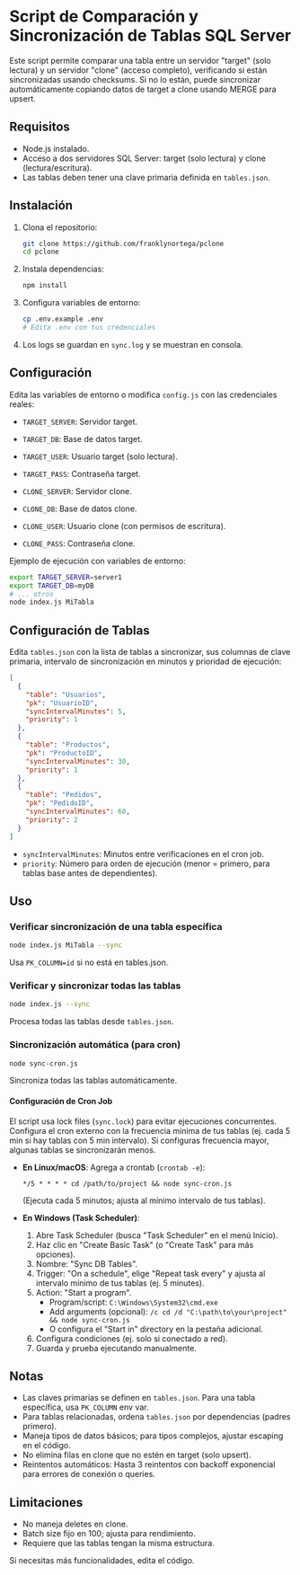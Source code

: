 # Script de Comparación y Sincronización de Tablas SQL Server

Este script permite comparar una tabla entre un servidor "target" (solo lectura) y un servidor "clone" (acceso completo), verificando si están sincronizadas usando checksums. Si no lo están, puede sincronizar automáticamente copiando datos de target a clone usando MERGE para upsert.

## Requisitos

- Node.js instalado.
- Acceso a dos servidores SQL Server: target (solo lectura) y clone (lectura/escritura).
- Las tablas deben tener una clave primaria definida en `tables.json`.

## Instalación

1. Clona el repositorio:
   ```bash
   git clone https://github.com/franklynortega/pclone
   cd pclone
   ```

2. Instala dependencias:
   ```bash
   npm install
   ```

3. Configura variables de entorno:
   ```bash
   cp .env.example .env
   # Edita .env con tus credenciales
   ```

4. Los logs se guardan en `sync.log` y se muestran en consola.

## Configuración

Edita las variables de entorno o modifica `config.js` con las credenciales reales:

- `TARGET_SERVER`: Servidor target.
- `TARGET_DB`: Base de datos target.
- `TARGET_USER`: Usuario target (solo lectura).
- `TARGET_PASS`: Contraseña target.

- `CLONE_SERVER`: Servidor clone.
- `CLONE_DB`: Base de datos clone.
- `CLONE_USER`: Usuario clone (con permisos de escritura).
- `CLONE_PASS`: Contraseña clone.

Ejemplo de ejecución con variables de entorno:

```bash
export TARGET_SERVER=server1
export TARGET_DB=myDB
# ... otros
node index.js MiTabla
```

## Configuración de Tablas

Edita `tables.json` con la lista de tablas a sincronizar, sus columnas de clave primaria, intervalo de sincronización en minutos y prioridad de ejecución:

```json
[
  {
    "table": "Usuarios",
    "pk": "UsuarioID",
    "syncIntervalMinutes": 5,
    "priority": 1
  },
  {
    "table": "Productos",
    "pk": "ProductoID",
    "syncIntervalMinutes": 30,
    "priority": 1
  },
  {
    "table": "Pedidos",
    "pk": "PedidoID",
    "syncIntervalMinutes": 60,
    "priority": 2
  }
]
```

- `syncIntervalMinutes`: Minutos entre verificaciones en el cron job.
- `priority`: Número para orden de ejecución (menor = primero, para tablas base antes de dependientes).

## Uso

### Verificar sincronización de una tabla específica

```bash
node index.js MiTabla --sync
```

Usa `PK_COLUMN=id` si no está en tables.json.

### Verificar y sincronizar todas las tablas

```bash
node index.js --sync
```

Procesa todas las tablas desde `tables.json`.

### Sincronización automática (para cron)

```bash
node sync-cron.js
```

Sincroniza todas las tablas automáticamente.

#### Configuración de Cron Job

El script usa lock files (`sync.lock`) para evitar ejecuciones concurrentes. Configura el cron externo con la frecuencia mínima de tus tablas (ej. cada 5 min si hay tablas con 5 min intervalo). Si configuras frecuencia mayor, algunas tablas se sincronizarán menos.

- **En Linux/macOS**: Agrega a crontab (`crontab -e`):
  ```
  */5 * * * * cd /path/to/project && node sync-cron.js
  ```
  (Ejecuta cada 5 minutos; ajusta al mínimo intervalo de tus tablas).

- **En Windows (Task Scheduler)**:
  1. Abre Task Scheduler (busca "Task Scheduler" en el menú Inicio).
  2. Haz clic en "Create Basic Task" (o "Create Task" para más opciones).
  3. Nombre: "Sync DB Tables".
  4. Trigger: "On a schedule", elige "Repeat task every" y ajusta al intervalo mínimo de tus tablas (ej. 5 minutes).
  5. Action: "Start a program".
     - Program/script: `C:\Windows\System32\cmd.exe`
     - Add arguments (opcional): `/c cd /d "C:\path\to\your\project" && node sync-cron.js`
     - O configura el "Start in" directory en la pestaña adicional.
  6. Configura condiciones (ej. solo si conectado a red).
  7. Guarda y prueba ejecutando manualmente.

## Notas

- Las claves primarias se definen en `tables.json`. Para una tabla específica, usa `PK_COLUMN` env var.
- Para tablas relacionadas, ordena `tables.json` por dependencias (padres primero).
- Maneja tipos de datos básicos; para tipos complejos, ajustar escaping en el código.
- No elimina filas en clone que no estén en target (solo upsert).
- Reintentos automáticos: Hasta 3 reintentos con backoff exponencial para errores de conexión o queries.

## Limitaciones

- No maneja deletes en clone.
- Batch size fijo en 100; ajusta para rendimiento.
- Requiere que las tablas tengan la misma estructura.

Si necesitas más funcionalidades, edita el código.